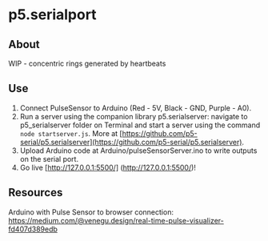 # p5.serialport

## About

WIP - concentric rings generated by heartbeats

## Use

1. Connect PulseSensor to Arduino (Red - 5V, Black - GND, Purple - A0).
2. Run a server using the companion library p5.serialserver: navigate to p5_serialserver folder on Terminal and start a server using the command `node startserver.js`. More at [https://github.com/p5-serial/p5.serialserver](https://github.com/p5-serial/p5.serialserver). 
3. Upload Arduino code at Arduino/pulseSensorServer.ino to write outputs on the serial port.
4. Go live [http://127.0.0.1:5500/] (http://127.0.0.1:5500/)! 

## Resources
Arduino with Pulse Sensor to browser connection: https://medium.com/@venegu.design/real-time-pulse-visualizer-fd407d389edb
